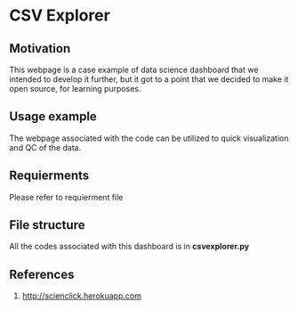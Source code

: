 # CSV Explorer

## Motivation

This webpage is a case example of data science dashboard that we intended to develop it further, but it got to a point that we decided to make it open source, for learning purposes.  

## Usage example

The webpage associated with the code can be utilized to quick visualization and QC of the data.

## Requierments

Please refer to requierment file

## File structure

All the codes associated with this dashboard is in **csvexplorer.py** 

## References

1. http://scienclick.herokuapp.com


